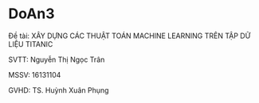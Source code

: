 # DoAn3
Đề tài: XÂY DỰNG CÁC THUẬT TOÁN MACHINE LEARNING TRÊN TẬP DỮ LIỆU TITANIC

SVTT: Nguyễn Thị Ngọc Trân

MSSV: 16131104

GVHD: TS. Huỳnh Xuân Phụng

